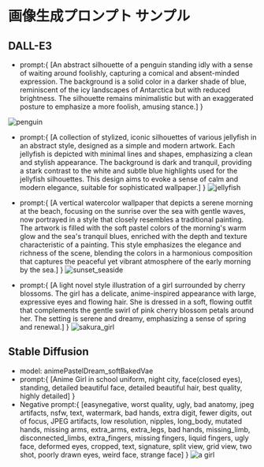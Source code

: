 # 画像生成プロンプト サンプル

## DALL-E3
- prompt:{
    [An abstract silhouette of a penguin standing idly with a sense of waiting around foolishly, capturing a comical and absent-minded expression. The background is a solid color in a darker shade of blue, reminiscent of the icy landscapes of Antarctica but with reduced brightness. The silhouette remains minimalistic but with an exaggerated posture to emphasize a more foolish, amusing stance.]
}

![penguin](https://github.com/nsh00/samples/blob/main/Generate_imege/assets/penguin_silhouette.png)

- prompt:{
    [A collection of stylized, iconic silhouettes of various jellyfish in an abstract style, designed as a simple and modern artwork. Each jellyfish is depicted with minimal lines and shapes, emphasizing a clean and stylish appearance. The background is dark and tranquil, providing a stark contrast to the white and subtle blue highlights used for the jellyfish silhouettes. This design aims to evoke a sense of calm and modern elegance, suitable for sophisticated wallpaper.]
}
![jellyfish](https://github.com/nsh00/samples/blob/main/Generate_imege/assets/jellyfishpng.png)


- prompt:{
    [A vertical watercolor wallpaper that depicts a serene morning at the beach, focusing on the sunrise over the sea with gentle waves, now portrayed in a style that closely resembles a traditional painting. The artwork is filled with the soft pastel colors of the morning's warm glow and the sea's tranquil blues, enriched with the depth and texture characteristic of a painting. This style emphasizes the elegance and richness of the scene, blending the colors in a harmonious composition that captures the peaceful yet vibrant atmosphere of the early morning by the sea.]
}
![sunset_seaside](https://github.com/nsh00/samples/blob/main/Generate_imege/assets/sunset_seaside.png)

- prompt:{
    [A light novel style illustration of a girl surrounded by cherry blossoms. The girl has a delicate, anime-inspired appearance with large, expressive eyes and flowing hair. She is dressed in a soft, flowing outfit that complements the gentle swirl of pink cherry blossom petals around her. The setting is serene and dreamy, emphasizing a sense of spring and renewal.]
}
![sakura_girl]()

## Stable Diffusion
- model: animePastelDream_softBakedVae
- prompt:{
    [Anime Girl in school uniform, night city,  face(closed eyes), standing, detailed beautiful face, detailed beautiful hair, best quality, highly detailed]
}
- Negative prompt:{
    [easynegative, worst quality, ugly, bad anatomy, jpeg artifacts, nsfw, text, watermark, bad hands, extra digit, fewer digits, out of focus, JPEG artifacts, low resolution, nipples, long_body, mutated hands, missing arms, extra_arms, extra_legs, bad hands, missing_limb, disconnected_limbs, extra_fingers, missing fingers, liquid fingers, ugly face, deformed eyes, cropped, text, signature, split view, grid view, two shot, poorly drawn eyes, weird face, strange face]
}
![a girl](samples\Generate_imege\assets\00015-4222947585.png)